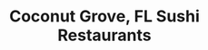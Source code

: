 ---
layout: city
title: Coconut Grove, FL Sushi Restaurants
permalink: /florida/coconut-grove/
stateAbbr: FL
stateName: Florida
cityName: Coconut Grove

---